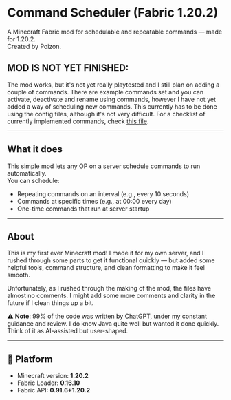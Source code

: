 # Command Scheduler (Fabric 1.20.2)

A Minecraft Fabric mod for schedulable and repeatable commands — made for 1.20.2.  
Created by Poizon.

## MOD IS NOT YET FINISHED:
The mod works, but it's not yet really playtested and I still plan on adding a couple of commands. There are example commands set and you can activate, deactivate and rename using commands, however I have not yet added a way of scheduling new commands. This currently has to be done using the config files, although it's not very difficult. For a checklist of currently implemented commands, check [this file](src/main/java/net/william/commandscheduler/commands_to_add.txt).

---

## What it does

This simple mod lets any OP on a server schedule commands to run automatically.  
You can schedule:

- Repeating commands on an interval (e.g., every 10 seconds)
- Commands at specific times (e.g., at 00:00 every day)
- One-time commands that run at server startup

---

## About

This is my first ever Minecraft mod! I made it for my own server, and I rushed through some parts to get it functional quickly — but added some helpful tools, command structure, and clean formatting to make it feel smooth.

Unfortunately, as I rushed through the making of the mod, the files have almost no comments. I might add some more comments and clarity in the future if I clean things up a bit.

⚠️ **Note**: 99% of the code was written by ChatGPT, under my constant guidance and review. I do know Java quite well but wanted it done quickly. Think of it as AI-assisted but user-shaped.

---

## 🔧 Platform

- Minecraft version: **1.20.2**  
- Fabric Loader: **0.16.10**  
- Fabric API: **0.91.6+1.20.2**
